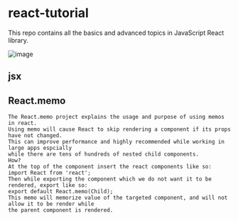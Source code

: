 # react-tutorial
This repo contains all the basics and advanced topics in JavaScript React library.

![image](https://github.com/Hameedullah-Asadi3300/react-tutorial/assets/123219655/febea8e5-e56b-42f0-afcf-b55b857bc527)


##  jsx


## React.memo
    The React.memo project explains the usage and purpose of using memos in react.
    Using memo will cause React to skip rendering a component if its props have not changed.
    This can improve performance and highly recommended while working in large apps espcially 
    while there are tens of hundreds of nested child components.
    How?
    At the top of the component insert the react components like so:
    import React from 'react';
    Then while exporting the component which we do not want it to be rendered, export like so:
    export default React.memo(Child);
    This memo will memorize value of the targeted component, and will not allow it to be render while
    the parent component is rendered.
